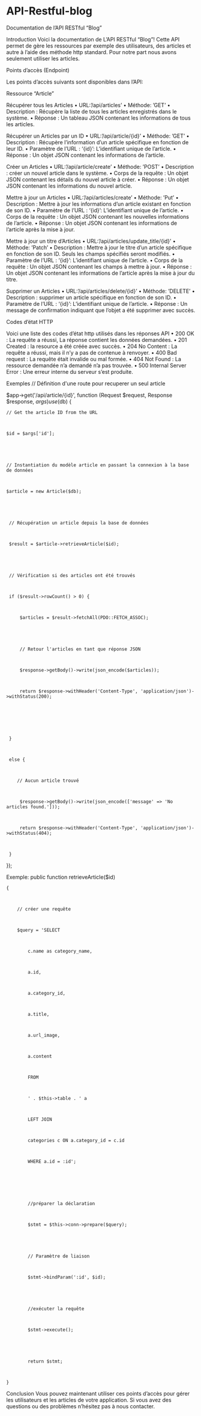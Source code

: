 # API-Restful-blog

Documentation de l’API RESTful “Blog”

 

Introduction 
Voici la documentation de L’API RESTful “Blog”! Cette API permet de gère les ressources par exemple des utilisateurs, des articles et autre à l’aide des méthode http standard. Pour notre part nous avons seulement utiliser les articles.

 

 

Points d’accès (Endpoint)

 

Les points d’accès suivants sont disponibles dans l’API:

 

Ressource “Article”

 

Récupérer tous les Articles
•    URL:’/api/articles’
•    Méthode: ’GET’
•    Description : Récupère la liste de tous les articles enregistrés dans le système.
•    Réponse : Un tableau JSON contenant les informations de tous les articles.

 

Récupérer un Articles par un ID
•    URL:’/api/article/{id}’
•    Méthode: ’GET’
•    Description : Récupère l’information d’un article spécifique en fonction de leur ID.
•    Paramètre de l’URL :
           ‘{id}’: L’identifiant unique de l’article. 
•    Réponse : Un objet JSON contenant les informations de l’article.

 

 

Créer un Articles
•    URL:’/api/article/create’
•    Méthode: ’POST’
•    Description : créer un nouvel article dans le système.
•    Corps de la requête : Un objet JSON contenant les détails du nouvel article à créer.
•    Réponse : Un objet JSON contenant les informations du nouvel article.

 

 

Mettre à jour un Articles 
•    URL:’/api/articles/create’
•    Méthode: ’Put’
•    Description : Mettre à jour les informations d’un article existant en fonction de son ID.
•    Paramètre de l’URL :
           ‘{id}’: L’identifiant unique de l’article. 
•    Corps de la requête : Un objet JSON contenant les nouvelles informations de l’article.
•    Réponse : Un objet JSON contenant les informations de l’article après la mise à jour.

 

 

Mettre à jour un titre d’Articles 
•    URL:’/api/articles/update_title/{id}’
•    Méthode: ’Patch’
•    Description : Mettre à jour le titre d’un article spécifique en fonction de son ID. Seuls les champs spécifiés seront modifiés.
•    Paramètre de l’URL :
           ‘{id}’: L’identifiant unique de l’article. 
•    Corps de la requête : Un objet JSON contenant les champs à mettre à jour.
•    Réponse : Un objet JSON contenant les informations de l’article après la mise à jour du titre.

 

 

Supprimer un Articles
•    URL:’/api/articles/delete/{id}’
•    Méthode: ’DELETE’
•    Description : supprimer un article spécifique en fonction de son ID.
•    Paramètre de l’URL :
           ‘{id}’: L’identifiant unique de l’article. 
•    Réponse : Un message de confirmation indiquant que l’objet a été supprimer avec succès.

 

 

Codes d’état HTTP

 

Voici une liste des codes d’état http utilisés dans les réponses API
•    200 OK : La requête a réussi, La réponse contient les données demandées.
•    201 Created : la resource a été créée avec succès.
•    204 No Content : La requête a réussi, mais il n’y a pas de contenue à renvoyer.
•    400 Bad request : La requête était invalide ou mal formée.
•    404 Not Found : La ressource demandée n’a demandé n’a pas trouvée.
•    500 Internal Server Error : Une erreur interne du serveur s’est produite.

 

 

Exemples
  // Définition d'une route pour recuperer un seul article

 

$app->get('/api/article/{id}', function (Request $request, Response $response, $args) use ($db) {

 

    // Get the article ID from the URL

 

    $id = $args['id'];

 

 

    // Instantiation du modèle article en passant la connexion à la base de données

 

    $article = new Article($db);

 

 

     // Récupération un article depuis la base de données

 

     $result = $article->retrieveArticle($id);

 

 

     // Vérification si des articles ont été trouvés

 

     if ($result->rowCount() > 0) {

 

         $articles = $result->fetchAll(PDO::FETCH_ASSOC);

 

 

         // Retour l'articles en tant que réponse JSON

 

         $response->getBody()->write(json_encode($articles));

 

         return $response->withHeader('Content-Type', 'application/json')->withStatus(200);

 

       

 

     }

 

     else {

 

        // Aucun article trouvé

 

         $response->getBody()->write(json_encode(['message' => 'No articles found.']));

 

         return $response->withHeader('Content-Type', 'application/json')->withStatus(404);

 

     }

 

});

 

 

Exemple: 
public function retrieveArticle($id)

 

    {

 

        // créer une requête

 

        $query = 'SELECT

 

            c.name as category_name,

 

            a.id,

 

            a.category_id,

 

            a.title,

 

            a.url_image,

 

            a.content

 

            FROM

 

            ' . $this->table . ' a

 

            LEFT JOIN

 

            categories c ON a.category_id = c.id

 

            WHERE a.id = :id';

 

                   

 

            //préparer la déclaration

 

            $stmt = $this->conn->prepare($query);

 

 

            // Paramètre de liaison

 

            $stmt->bindParam(':id', $id);

 

 

            //exécuter la requête

 

            $stmt->execute();

 

 

            return $stmt;

 

    }    

 


Conclusion
Vous pouvez maintenant utiliser ces points d’accès pour gérer les utilisateurs et les articles de votre application. Si vous avez des questions ou des problèmes n’hésitez pas à nous contacter.